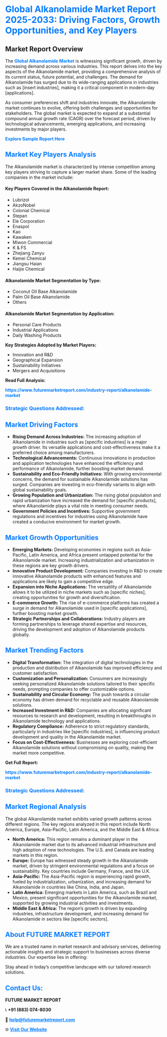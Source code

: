 <h1 style="color: #007BFF;">Global Alkanolamide Market Report 2025-2033: Driving Factors, Growth Opportunities, and Key Players</h1>

<section id="overview">
<h2>Market Report Overview</h2>
<p>The <a href="https://www.futuremarketreport.com/industry-report/alkanolamide-market" style="color: #007BFF; text-decoration: none;"><strong>Global Alkanolamide Market</strong></a> is witnessing significant growth, driven by increasing demand across various industries. This report delves into the key aspects of the Alkanolamide market, providing a comprehensive analysis of its current status, future potential, and challenges. The demand for Alkanolamide has surged due to its wide-ranging applications in industries such as [insert industries], making it a critical component in modern-day [applications].</p>
<p>As consumer preferences shift and industries innovate, the Alkanolamide market continues to evolve, offering both challenges and opportunities for stakeholders. The global market is expected to expand at a substantial compound annual growth rate (CAGR) over the forecast period, driven by technological advancements, emerging applications, and increasing investments by major players.</p>
</section>

<section id="overview">
<p><a href="https://www.futuremarketreport.com/request-sample/reportId=57038" style="color: #007BFF; text-decoration: none;"><strong>Explore Sample Report Here</strong></a></p>
</section>

<section id="key-players">
<h2 style="color: #007BFF;">Market Key Players Analysis</h2>
<p>The Alkanolamide market is characterized by intense competition among key players striving to capture a larger market share. Some of the leading companies in the market include:</p>
<h4>Key Players Covered in the Alkanolamide Report:</h4>
<ul><li>Lubrizol</li><li>AkzoNobel</li><li>Colonial Chemical</li><li>Stepan</li><li>Ele Corporation</li><li>Enaspol</li><li>Kao</li><li>Kawaken</li><li>Miwon Commercial</li><li>K &amp; FS</li><li>Zhejiang Zanyu</li><li>Kemei Chemical</li><li>Jiangsu Haian</li><li>Haijie Chemical</li></ul>
<h4>Alkanolamide Market Segmentation by Type:</h4>
<ul><li>Coconut Oil Base Alkanolamide</li><li>Palm Oil Base Alkanolamide</li><li>Others</li></ul>

<h4>Alkanolamide Market Segmentation by Application:</h4>
<ul><li>Personal Care Products</li><li>Industrial Applications</li><li>Daily Washing Products</li></ul>
<p><strong>Key Strategies Adopted by Market Players:</strong></p>
<ul>
<li>Innovation and R&D</li>
<li>Geographical Expansion</li>
<li>Sustainability Initiatives</li>
<li>Mergers and Acquisitions</li>
</ul>
</section>

<section>
<p><strong>Read Full Analysis: </strong></p><a href="https://www.futuremarketreport.com/industry-report/alkanolamide-market" style="color: #007BFF; text-decoration: none;"><strong>https://www.futuremarketreport.com/industry-report/alkanolamide-market</strong></a>
<h3 style="color: #007BFF;">Strategic Questions Addressed:</h3>
</section>

<section id="driving-factors">
<h2 style="color: #007BFF;">Market Driving Factors</h2>
<ul>
<li><strong>Rising Demand Across Industries:</strong> The increasing adoption of Alkanolamide in industries such as [specific industries] is a major growth driver. Its versatile applications and cost-effectiveness make it a preferred choice among manufacturers.</li>
<li><strong>Technological Advancements:</strong> Continuous innovations in production and application technologies have enhanced the efficiency and performance of Alkanolamide, further boosting market demand.</li>
<li><strong>Sustainability and Eco-Friendly Initiatives:</strong> With growing environmental concerns, the demand for sustainable Alkanolamide solutions has surged. Companies are investing in eco-friendly variants to align with global sustainability goals.</li>
<li><strong>Growing Population and Urbanization:</strong> The rising global population and rapid urbanization have increased the demand for [specific products], where Alkanolamide plays a vital role in meeting consumer needs.</li>
<li><strong>Government Policies and Incentives:</strong> Supportive government regulations and incentives for industries using Alkanolamide have created a conducive environment for market growth.</li>
</ul>
</section>

<section id="growth-opportunities">
<h2 style="color: #007BFF;">Market Growth Opportunities</h2>
<ul>
<li><strong>Emerging Markets:</strong> Developing economies in regions such as Asia-Pacific, Latin America, and Africa present untapped potential for the Alkanolamide market. Increasing industrialization and urbanization in these regions are key growth drivers.</li>
<li><strong>Innovative Product Development:</strong> Companies investing in R&D to create innovative Alkanolamide products with enhanced features and applications are likely to gain a competitive edge.</li>
<li><strong>Expansion into Niche Applications:</strong> The versatility of Alkanolamide allows it to be utilized in niche markets such as [specific niches], creating opportunities for growth and diversification.</li>
<li><strong>E-commerce Growth:</strong> The rise of e-commerce platforms has created a surge in demand for Alkanolamide used in [specific applications], further boosting market growth.</li>
<li><strong>Strategic Partnerships and Collaborations:</strong> Industry players are forming partnerships to leverage shared expertise and resources, driving the development and adoption of Alkanolamide products globally.</li>
</ul>
</section>

<section id="trending-factors">
<h2 style="color: #007BFF;">Market Trending Factors</h2>
<ul>
<li><strong>Digital Transformation:</strong> The integration of digital technologies in the production and distribution of Alkanolamide has improved efficiency and customer satisfaction.</li>
<li><strong>Customization and Personalization:</strong> Consumers are increasingly seeking personalized Alkanolamide solutions tailored to their specific needs, prompting companies to offer customizable options.</li>
<li><strong>Sustainability and Circular Economy:</strong> The push towards a circular economy has driven demand for recyclable and reusable Alkanolamide solutions.</li>
<li><strong>Increased Investment in R&D:</strong> Companies are allocating significant resources to research and development, resulting in breakthroughs in Alkanolamide technology and applications.</li>
<li><strong>Regulatory Compliance:</strong> Adherence to strict regulatory standards, particularly in industries like [specific industries], is influencing product development and quality in the Alkanolamide market.</li>
<li><strong>Focus on Cost-Effectiveness:</strong> Businesses are exploring cost-efficient Alkanolamide solutions without compromising on quality, making the market more competitive.</li>
</ul>
</section>

<section>
<p><strong>Get Full Report: </strong></p><a href="https://www.futuremarketreport.com/industry-report/alkanolamide-market" style="color: #007BFF; text-decoration: none;"><strong>https://www.futuremarketreport.com/industry-report/alkanolamide-market</strong></a>
<h3 style="color: #007BFF;">Strategic Questions Addressed:</h3>
</section>


<section id="regional-analysis">
<h2 style="color: #007BFF;">Market Regional Analysis</h2>
<p>The global Alkanolamide market exhibits varied growth patterns across different regions. The key regions analyzed in this report include North America, Europe, Asia-Pacific, Latin America, and the Middle East & Africa:</p>
<ul>
<li><strong>North America:</strong> This region remains a dominant player in the Alkanolamide market due to its advanced industrial infrastructure and high adoption of new technologies. The U.S. and Canada are leading markets in this region.</li>
<li><strong>Europe:</strong> Europe has witnessed steady growth in the Alkanolamide market, driven by stringent environmental regulations and a focus on sustainability. Key countries include Germany, France, and the U.K.</li>
<li><strong>Asia-Pacific:</strong> The Asia-Pacific region is experiencing rapid growth, fueled by industrialization, urbanization, and increasing demand for Alkanolamide in countries like China, India, and Japan.</li>
<li><strong>Latin America:</strong> Emerging markets in Latin America, such as Brazil and Mexico, present significant opportunities for the Alkanolamide market, supported by growing industrial activities and investments.</li>
<li><strong>Middle East & Africa:</strong> The region’s growth is driven by expanding industries, infrastructure development, and increasing demand for Alkanolamide in sectors like [specific sectors].</li>
</ul>
</section>

<footer>
<h2 style="color: #007BFF;">About FUTURE MARKET REPORT</h2>
<p>We are a trusted name in market research and advisory services, delivering actionable insights and strategic support to businesses across diverse industries. Our expertise lies in offering:</p>

<p>Stay ahead in today’s competitive landscape with our tailored research solutions.</p>

<h2 style="color: #007BFF;">Contact Us:</h2>
<p><strong>FUTURE MARKET REPORT</strong></p>
<p>📞 <strong>+91 (883) 074-8030</strong></p>
<p>📧 <strong><a href="mailto:help@futuremarketreport.com" style="color: #007BFF;">help@futuremarketreport.com</a></strong></p>
<p>🌐 <strong><a href="https://www.futuremarketreport.com/" style="color: #007BFF;">Visit Our Website</a></strong></p>
</footer>